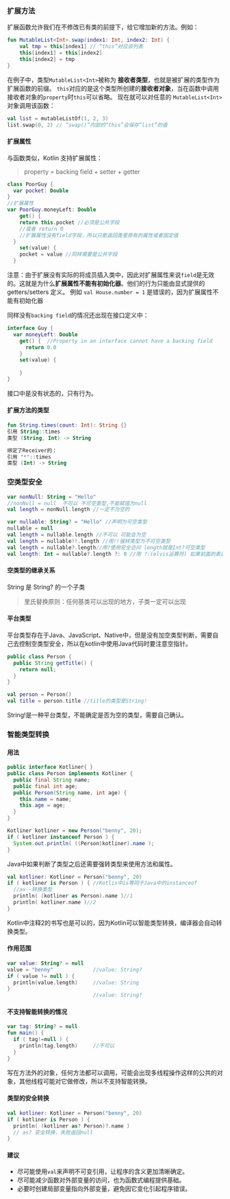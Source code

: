 ### 扩展方法
扩展函数允许我们在不修改已有类的前提下，给它增加新的方法。例如：
```kotlin
fun MutableList<Int>.swap(index1: Int, index2: Int) {
    val tmp = this[index1] // “this”对应该列表
    this[index1] = this[index2]
    this[index2] = tmp
}
```
在例子中，类型`MutableList<Int>`被称为 **接收者类型**，也就是被扩展的类型作为扩展函数的前缀。 `this`对应的是这个类型所创建的**接收者对象**，当在函数中调用接收者对象的`property`时`this`可以省略。
现在就可以对任意的 `MutableList<Int>` 对象调用该函数：

```kotlin
val list = mutableListOf(1, 2, 3)
list.swap(0, 2) // “swap()”内部的“this”会保存“list”的值
```
#### 扩展属性

与函数类似，Kotlin 支持扩展属性：
> property = backing field + setter + getter

```kotlin
class PoorGuy {
  var pocket: Double
}
//扩展属性
var PoorGuy.moneyLeft: Double 
	get() {
    return this.pocket //必须是公共字段
    //或者 return 0
    //扩展属性没有field字段，所以只能返回类里原有的属性或者固定值
  }
	set(value) {
    pocket = value //同样需要是公共字段
  }
```

注意：由于扩展没有实际的将成员插入类中，因此对扩展属性来说`field`是无效的。这就是为什么**扩展属性不能有初始化器**。他们的行为只能由显式提供的 getters/setters 定义。
例如 `val House.number = 1` 是错误的，因为扩展属性不能有初始化器

同样没有`backing field`的情况还出现在接口定义中：

```kotlin
interface Guy {
  var moneyLeft: Double
  	get() {  //Property in an interface cannot have a backing field
      return 0.0
    }
  	set(value) {
      
    }
}
```

接口中是没有状态的，只有行为。

#### 扩展方法的类型

```kotlin
fun String.times(count: Int): String {}
引用 String::times
类型 (String, Int) -> String

绑定了Receiver的：
引用 "*"::times
类型 (Int) -> String
```

### 空类型安全

```kotlin
var nonNull: String = "Hello"
//nonNull = null  不可以 不可空类型,不能赋值为null
val length = nonNull.length //一定不为空的
```

```kotlin
var nullable: String? = "Hello" //声明为可空类型
nullable = null
val length = nullable.length //不可以 可能会为空
val length = nullable!!.length //用!!强转类型为不可空类型
val length = nullable?.length//用?使用安全访问 length就是Int?可空类型
val length: Int = nullable?.length ?: 0 //用 ?:(elvis运算符) 如果前面的表达式为空，返回后面的值
```

#### 空类型的继承关系

String 是 String? 的一个子类
> 里氏替换原则：任何基类可以出现的地方，子类一定可以出现
#### 平台类型

平台类型存在于Java、JavaScript、Native中，但是没有加空类型判断，需要自己去控制空类型安全，所以在kotlin中使用Java代码时要注意空指针。

```Java
public class Person {
  public String getTitle() {
    return null;
  }
}
```

```kotlin
val person = Person()
val title = person.title //title的类型是String! 
```

String!是一种平台类型，不能确定是否为空的类型，需要自己确认。

### 智能类型转换

#### 用法

```java
public interface Kotliner{ }
public class Person implements Kotliner {
  public final String name;
  public final int age;
  public Person(String name, int age) {
    this.name = name;
    this.age = age;
  }
}
```

```java
Kotliner kotliner = new Person("benny", 20);
if ( kotliner instanceof Person ) {
  System.out.println( ((Person)kotliner).name );
}
```

Java中如果判断了类型之后还需要强转类型来使用方法和属性。

```kotlin
val kotliner: Kotliner = Person("benny", 20)
if ( kotliner is Person ) { //Kotlin中is等同于Java中的instanceof
  //as--转换类型
  println( (kotliner as Person).name )//1
  println( kotliner.name )//2
}
```

Kotlin中注释2的书写也是可以的，因为Kotlin可以智能类型转换，编译器会自动转换类型。

#### 作用范围

```kotlin
var value: String? = null
value = "benny"             //value: String? 
if ( value != null ) {      
  println(value.length)     //value: String
}
                            //value: String?
```

#### 不支持智能转换的情况

```kotlin
var tag: String? = null
fun main() {
  if ( tag!=null ) {
    println(tag.length)     //不可以
  }
}
```

写在方法外的对象，任何方法都可以调用，可能会出现多线程操作这样的公共的对象，其他线程可能对它做修改，所以不支持智能转换。

#### 类型的安全转换

```kotlin
val kotliner: Kotliner = Person("benny", 20)
if ( kotliner is Person ) { 
  println( (kotliner as? Person)?.name )  
  // as? 安全转换，失败返回null
}
```

#### 建议
+ 尽可能使用`val`来声明不可变引用，让程序的含义更加清晰确定。
+ 尽可能减少函数对外部变量的访问，也为函数式编程提供基础。
+ 必要时创建局部变量指向外部变量，避免因它变化引起程序错误。

